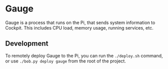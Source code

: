 # Gauge

Gauge is a process that runs on the Pi, that sends system information to Cockpit.
This includes CPU load, memory usage, running services, etc.

## Development
To remotely deploy Gauge to the Pi, you can run the `./deploy.sh` command, or use `./bob.py deploy gauge` from the root of the project.